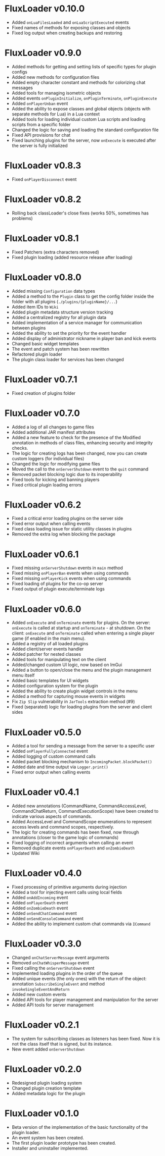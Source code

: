 # FluxLoader v0.10.0
- Added `onLuaFilesLoaded` and `onLuaScriptExecuted` events
- Fixed names of methods for exposing classes and objects
- Fixed log output when creating backups and restoring

# FluxLoader v0.9.0
- Added methods for getting and setting lists of specific types for plugin configs
- Added new methods for configuration files
- Added empty character constant and methods for colorizing chat messages
- Added tools for managing isometric objects
- Added events `onPluginInitialize`, `onPluginTerminate`, `onPluginExecute`
- Added `onPlayerUnban` event
- Added the ability to expose classes and global objects (objects with separate methods for Lua) in a Lua context
- Added tools for loading individual custom Lua scripts and loading scripts from a specific folder
- Changed the logic for saving and loading the standard configuration file
- Fixed API provisions for chat
- Fixed launching plugins for the server, now `onExecute` is executed after the server is fully initialized

# FluxLoader v0.8.3
- Fixed `onPlayerDisconnect` event

# FluxLoader v0.8.2
- Rolling back classLoader's close fixes (works 50%, sometimes has problems)

# FluxLoader v0.8.1
- Fixed Patchers (extra characters removed)
- Fixed plugin loading (added resource release after loading)

# FluxLoader v0.8.0
- Added missing `Configuration` data types
- Added a method to the `Plugin` class to get the config folder inside the folder with all plugins (`./plugins/{pluginName}/...`)
- Added item IDs to `Wiki`
- Added plugin metadata structure version tracking
- Added a centralized registry for all plugin data
- Added implementation of a service manager for communication between plugins
- Added the ability to set the priority for the event handler
- Added display of administrator nickname in player ban and kick events
- Changed basic widget templates
- The event and patch system has been rewritten
- Refactored plugin loader
- The plugin class loader for services has been changed

# FluxLoader v0.7.1
- Fixed creation of plugins folder

# FluxLoader v0.7.0
- Added a log of all changes to game files
- Added additional JAR manifest attributes
- Added a new feature to check for the presence of the Modified annotation in methods of class files, enhancing security and integrity checks.
- The logic for creating logs has been changed, now you can create custom loggers (for individual files)
- Changed the logic for modifying game files
- Moved the call to the `onServerShutdown` event to the `quit` command
- Removed packet blocking logic due to its inoperability
- Fixed tools for kicking and banning players
- Fixed critical plugin loading errors

# FluxLoader v0.6.2
- Fixed a critical error loading plugins on the server side
- Fixed error output when calling events
- Fixed class loading issue for static utility classes in plugins
- Removed the extra log when blocking the package

# FluxLoader v0.6.1
- Fixed missing `onServerShutdown` events in `main` method
- Fixed missing `onPlayerBan` events when using commands
- Fixed missing `onPlayerKick` events when using commands
- Fixed loading of plugins for the co-op server
- Fixed output of plugin execute/terminate logs

# FluxLoader v0.6.0
- Added `onExecute` and `onTerminate` events for plugins. On the server: `onExecute` is called at startup and `onTerminate` - at shutdown. On the client: `onExecute` and `onTerminate` called when entering a single player game (if enabled in the main menu).
- Added a registry of all loaded plugins
- Added client/server events handler
- Added patcher for nested classes
- Added tools for manipulating text on the client
- Added/changed custom UI logic, now based on ImGui
- Added a button to open/close the menu and the plugin management menu itself
- Added basic templates for UI widgets
- Added configuration system for the plugin
- Added the ability to create plugin widget controls in the menu
- Added a method for capturing mouse events in widgets
- Fix `Zip Slip` vulnerability in `JarTools` extraction method (#9)
- Fixed (separated) logic for loading plugins from the server and client sides

# FluxLoader v0.5.0
- Added a tool for sending a message from the server to a specific user
- Added `onPlayerFullyConnected` event
- Added logging of custom command calls
- Added packet blocking mechanism to `IncomingPacket.blockPacket()`
- Added date and time output via `Logger.print()`
- Fixed error output when calling events

# FluxLoader v0.4.1
- Added new annotations (CommandName, CommandAccessLevel, CommandChatReturn, CommandExecutionScope) have been created to indicate various aspects of commands.
- Added AccessLevel and CommandScope enumerations to represent access levels and command scopes, respectively.
- The logic for creating commands has been fixed, now through annotations (closer to the game logic of commands)
- Fixed logging of incorrect arguments when calling an event
- Removed duplicate events `onPlayerDeath` and `onZombieDeath`
- Updated Wiki

# FluxLoader v0.4.0
- Fixed processing of primitive arguments during injection
- Added a tool for injecting event calls using local fields
- Added `onAddIncoming` event
- Added `onPlayerDeath` event
- Added `onZombieDeath` event
- Added `onSendChatCommand` event
- Added `onSendConsoleCommand` event
- Added the ability to implement custom chat commands via `ICommand`

# FluxLoader v0.3.0
- Changed `onChatServerMessage` event arguments
- Removed `onChatWhisperMessage` event
- Fixed calling the `onServerShutdown` event
- Implemented loading plugins in the order of the queue
- Added unique events (the only ones) with the return of the object: annotation `SubscribeSingleEvent` and method `invokeSingleEventAndReturn`
- Added new custom events
- Added API tools for player management and manipulation for the server
- Added API tools for server management

# FluxLoader v0.2.1
- The system for subscribing classes as listeners has been fixed. Now it is not the class itself that is signed, but its instance.
- New event added `onServerShutdown`

# FluxLoader v0.2.0
- Redesigned plugin loading system
- Changed plugin creation template
- Added metadata logic for the plugin

# FluxLoader v0.1.0
- Beta version of the implementation of the basic functionality of the plugin loader.
- An event system has been created.
- The first plugin loader prototype has been created.
- Installer and uninstaller implemented.